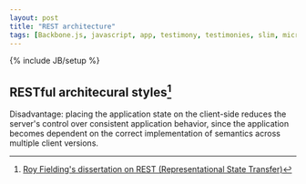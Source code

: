 ```yaml
---
layout: post
title: "REST architecture"
tags: [Backbone.js, javascript, app, testimony, testimonies, slim, micro-framework, REST, API]
---
```

{% include JB/setup %}

## RESTful architecural styles[^1]

Disadvantage: placing the application state on the client-side reduces the server's control over consistent application behavior, since the application becomes dependent on the correct implementation of semantics across multiple client versions.


[^1]: [Roy Fielding's dissertation on REST (Representational State Transfer)](http://www.ics.uci.edu/~fielding/pubs/dissertation/rest_arch_style.htm)
